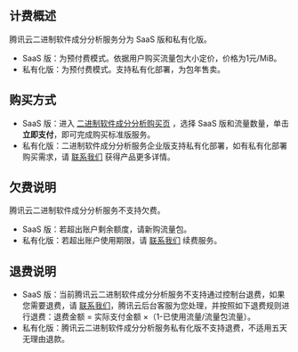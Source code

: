 ## 计费概述
腾讯云二进制软件成分分析服务分为 SaaS 版和私有化版。
- SaaS 版：为预付费模式。依据用户购买流量包大小定价，价格为1元/MiB。
- 私有化版：为预付费模式。支持私有化部署，为包年售卖。

## 购买方式
- SaaS 版：进入 [二进制软件成分分析购买页](https://buy.cloud.tencent.com/bsca) ，选择 SaaS 版和流量数量，单击**立即支付**，即可完成购买标准版服务。
- 私有化版：二进制软件成分分析服务企业版支持私有化部署，如有私有化部署购买需求，请 [联系我们](https://cloud.tencent.com/online-service?from=connect-us) 获得产品更多详情。

## 欠费说明
腾讯云二进制软件成分分析服务不支持欠费。
- SaaS 版：若超出账户剩余额度，请新购流量包。
- 私有化版：若超出账户使用期限，请 [联系我们](https://cloud.tencent.com/online-service?from=connect-us) 续费服务。

## 退费说明
- SaaS 版：当前腾讯云二进制软件成分分析服务不支持通过控制台退费，如果您需要退费，请 [联系我们](https://cloud.tencent.com/online-service?from=connect-us)，腾讯云后台客服为您处理，并按照如下退费规则进行退费：退费金额 = 实际支付金额 ×（1-已使用流量/流量包流量）。
- 私有化版：腾讯云二进制软件成分分析服务私有化版不支持退费，不适用五天无理由退款。
